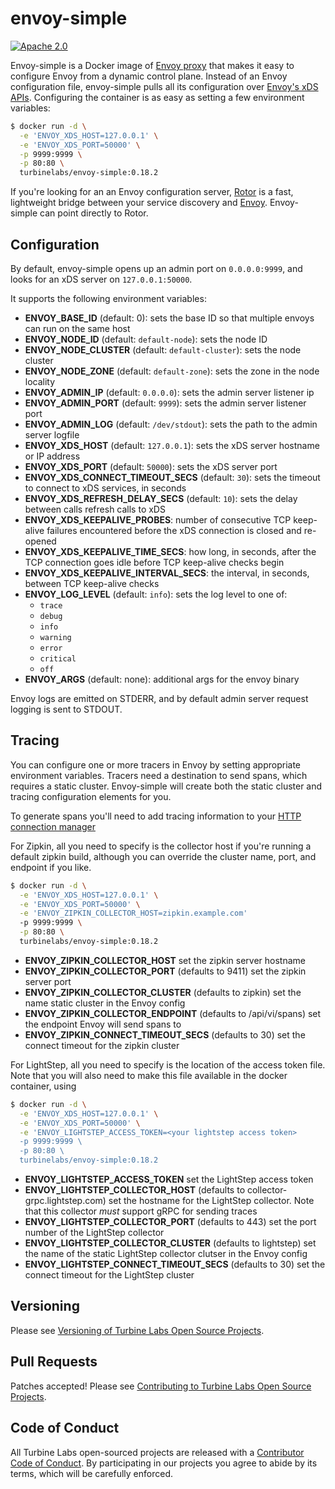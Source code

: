 
[//]: # ( Copyright 2018 Turbine Labs, Inc.                                   )
[//]: # ( you may not use this file except in compliance with the License.    )
[//]: # ( You may obtain a copy of the License at                             )
[//]: # (                                                                     )
[//]: # (     http://www.apache.org/licenses/LICENSE-2.0                      )
[//]: # (                                                                     )
[//]: # ( Unless required by applicable law or agreed to in writing, software )
[//]: # ( distributed under the License is distributed on an "AS IS" BASIS,   )
[//]: # ( WITHOUT WARRANTIES OR CONDITIONS OF ANY KIND, either express or     )
[//]: # ( implied. See the License for the specific language governing        )
[//]: # ( permissions and limitations under the License.                      )

# envoy-simple

[![Apache 2.0](https://img.shields.io/badge/license-apache%202.0-blue.svg)](LICENSE)

Envoy-simple is a Docker image of [Envoy proxy](https://envoyproxy.github.io)
that makes it easy to configure Envoy from a dynamic control plane. Instead of
an Envoy configuration file, envoy-simple pulls all its configuration over
[Envoy's xDS APIs](https://www.envoyproxy.io/docs/envoy/latest/configuration/overview/v2_overview).
Configuring the container is as easy as setting a few environment variables:

```bash
$ docker run -d \
  -e 'ENVOY_XDS_HOST=127.0.0.1' \
  -e 'ENVOY_XDS_PORT=50000' \
  -p 9999:9999 \
  -p 80:80 \
  turbinelabs/envoy-simple:0.18.2
```

If you're looking for an an Envoy configuration server,
[Rotor](https://github.com/turbinelabs/rotor) is a fast, lightweight bridge
between your service discovery and
[Envoy](https://envoyproxy.github.io). Envoy-simple can point directly to Rotor.

## Configuration

By default, envoy-simple opens up an admin port on `0.0.0.0:9999`, and looks for an xDS
server on `127.0.0.1:50000`.

It supports the following environment variables:

- **ENVOY_BASE_ID** (default: 0): sets the base ID so that multiple envoys can
  run on the same host
- **ENVOY_NODE_ID** (default: `default-node`): sets the node ID
- **ENVOY_NODE_CLUSTER** (default: `default-cluster`): sets the node cluster
- **ENVOY_NODE_ZONE** (default: `default-zone`): sets the zone in the node locality
- **ENVOY_ADMIN_IP** (default: `0.0.0.0`): sets the admin server listener ip
- **ENVOY_ADMIN_PORT** (default: `9999`): sets the admin server listener port
- **ENVOY_ADMIN_LOG** (default: `/dev/stdout`): sets the path to the admin server logfile
- **ENVOY_XDS_HOST** (default: `127.0.0.1`): sets the xDS server hostname or IP address
- **ENVOY_XDS_PORT** (default: `50000`): sets the xDS server port
- **ENVOY_XDS_CONNECT_TIMEOUT_SECS** (default: `30`): sets the timeout to
  connect to xDS services, in seconds
- **ENVOY_XDS_REFRESH_DELAY_SECS** (default: `10`): sets the delay between calls
  refresh calls to xDS
- **ENVOY_XDS_KEEPALIVE_PROBES**: number of consecutive TCP keep-alive failures
  encountered before the xDS connection is closed and re-opened
- **ENVOY_XDS_KEEPALIVE_TIME_SECS**: how long, in seconds, after the TCP
  connection goes idle before TCP keep-alive checks begin
- **ENVOY_XDS_KEEPALIVE_INTERVAL_SECS**: the interval, in seconds, between TCP
  keep-alive checks
- **ENVOY_LOG_LEVEL** (default: `info`): sets the log level to one of:
  - `trace`
  - `debug`
  - `info`
  - `warning`
  - `error`
  - `critical`
  - `off`
- **ENVOY_ARGS** (default: none): additional args for the envoy binary

Envoy logs are emitted on STDERR, and by default admin server request logging is
sent to STDOUT.

## Tracing

You can configure one or more tracers in Envoy by setting appropriate
environment variables. Tracers need a destination to send spans, which requires
a static cluster. Envoy-simple will create both the static cluster and tracing
configuration elements for you.

To generate spans you'll need to add tracing information to your
[HTTP connection manager](https://www.envoyproxy.io/docs/envoy/latest/api-v2/config/filter/network/http_connection_manager/v2/http_connection_manager.proto#envoy-api-msg-config-filter-network-http-connection-manager-v2-httpconnectionmanager-tracing)

For Zipkin, all you need to specify is the collector host if you're running a
default zipkin build, although you can override the cluster name, port, and
endpoint if you like.

```bash
$ docker run -d \
  -e 'ENVOY_XDS_HOST=127.0.0.1' \
  -e 'ENVOY_XDS_PORT=50000' \
  -e 'ENVOY_ZIPKIN_COLLECTOR_HOST=zipkin.example.com'
  -p 9999:9999 \
  -p 80:80 \
  turbinelabs/envoy-simple:0.18.2
```

- **ENVOY_ZIPKIN_COLLECTOR_HOST** set the zipkin server hostname
- **ENVOY_ZIPKIN_COLLECTOR_PORT** (defaults to 9411) set the zipkin server port
- **ENVOY_ZIPKIN_COLLECTOR_CLUSTER** (defaults to zipkin) set the name static
  cluster in the Envoy config
- **ENVOY_ZIPKIN_COLLECTOR_ENDPOINT** (defaults to /api/vi/spans) set the
  endpoint Envoy will send spans to
- **ENVOY_ZIPKIN_CONNECT_TIMEOUT_SECS** (defaults to 30) set the connect timeout
  for the zipkin cluster

For LightStep, all you need to specify is the location of the access token
file. Note that you will also need to make this file available in the docker
container, using

```bash
$ docker run -d \
  -e 'ENVOY_XDS_HOST=127.0.0.1' \
  -e 'ENVOY_XDS_PORT=50000' \
  -e 'ENVOY_LIGHTSTEP_ACCESS_TOKEN=<your lightstep access token>
  -p 9999:9999 \
  -p 80:80 \
  turbinelabs/envoy-simple:0.18.2
```

- **ENVOY_LIGHTSTEP_ACCESS_TOKEN** set the LightStep access token
- **ENVOY_LIGHTSTEP_COLLECTOR_HOST** (defaults to collector-grpc.lightstep.com) set
  the hostname for the LightStep collector. Note that this collector _must_
  support gRPC for sending traces
- **ENVOY_LIGHTSTEP_COLLECTOR_PORT**  (defaults to 443) set the port number of
  the LightStep collector
- **ENVOY_LIGHTSTEP_COLLECTOR_CLUSTER** (defaults to lightstep) set the name of
  the static LightStep collector clutser in the Envoy config
- **ENVOY_LIGHTSTEP_CONNECT_TIMEOUT_SECS** (defaults to 30) set the connect timeout
  for the LightStep cluster


## Versioning

Please see [Versioning of Turbine Labs Open Source Projects](http://github.com/turbinelabs/developer/blob/master/README.md#versioning).

## Pull Requests

Patches accepted! Please see
[Contributing to Turbine Labs Open Source Projects](http://github.com/turbinelabs/developer/blob/master/README.md#contributing).

## Code of Conduct

All Turbine Labs open-sourced projects are released with a
[Contributor Code of Conduct](CODE_OF_CONDUCT.md). By participating in our
projects you agree to abide by its terms, which will be carefully enforced.
